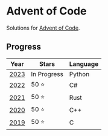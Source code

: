 # Advent of Code
Solutions for [Advent of Code](https://adventofcode.com/).

## Progress
| Year | Stars | Language |
|------|-------|----------|
| [2023](/2023) | In Progress  | Python       |
| [2022](/2022) | 50 ⭐  | C#       |
| [2021](/2021) | 50 ⭐  | Rust     |
| [2020](/2020) | 50 ⭐  | C++      |
| [2019](/2019) | 50 ⭐  | C        |
